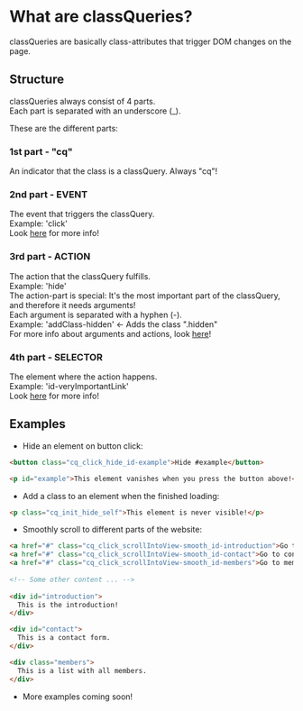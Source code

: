 # What are classQueries?

classQueries are basically class-attributes that trigger DOM changes on the page.

## Structure

classQueries always consist of 4 parts.  
Each part is separated with an underscore \(\_\).

These are the different parts:

### 1st part - "cq"

An indicator that the class is a classQuery. Always "cq"!

### 2nd part - **EVENT**

The event that triggers the classQuery.  
Example: 'click'  
Look [here](https://github.com/Skayo/classQuery/tree/fbc9d95f287311cbc4828843fddc0f5b2aa75d99/Events/README.md) for more info!

### 3rd part - **ACTION**

The action that the classQuery fulfills.  
Example: 'hide'  
The action-part is special: It's the most important part of the classQuery, and therefore it needs arguments!  
Each argument is separated with a hyphen \(-\).  
Example: 'addClass-hidden' &lt;- Adds the class ".hidden"  
For more info about arguments and actions, look [here](https://github.com/Skayo/classQuery/tree/fbc9d95f287311cbc4828843fddc0f5b2aa75d99/Actions/README.md)!

### 4th part - **SELECTOR**

The element where the action happens.  
Example: 'id-veryImportantLink'  
Look [here](https://github.com/Skayo/classQuery/tree/fbc9d95f287311cbc4828843fddc0f5b2aa75d99/Selectors/README.md) for more info!

## Examples

* Hide an element on button click:

```html
<button class="cq_click_hide_id-example">Hide #example</button>

<p id="example">This element vanishes when you press the button above!</p>
```

- Add a class to an element when the finished loading:
```html
<p class="cq_init_hide_self">This element is never visible!</p>
```

* Smoothly scroll to different parts of the website:

```html
<a href="#" class="cq_click_scrollIntoView-smooth_id-introduction">Go to introduction</a>
<a href="#" class="cq_click_scrollIntoView-smooth_id-contact">Go to contact form</a>
<a href="#" class="cq_click_scrollIntoView-smooth_id-members">Go to members list</a>
 
<!-- Some other content ... -->
 
<div id="introduction">
  This is the introduction!
</div>

<div id="contact">
  This is a contact form.
</div>

<div class="members">
  This is a list with all members.
</div>
```

* More examples coming soon!

